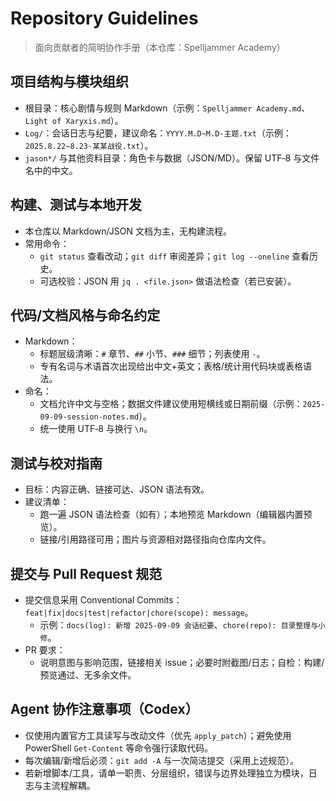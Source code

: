 # Repository Guidelines

> 面向贡献者的简明协作手册（本仓库：Spelljammer Academy）

## 项目结构与模块组织
- 根目录：核心剧情与规则 Markdown（示例：`Spelljammer Academy.md`、`Light of Xaryxis.md`）。
- `Log/`：会话日志与纪要，建议命名：`YYYY.M.D~M.D-主题.txt`（示例：`2025.8.22~8.23-某某战役.txt`）。
- `jason*/` 与其他资料目录：角色卡与数据（JSON/MD）。保留 UTF‑8 与文件名中的中文。

## 构建、测试与本地开发
- 本仓库以 Markdown/JSON 文档为主，无构建流程。
- 常用命令：
  - `git status` 查看改动；`git diff` 审阅差异；`git log --oneline` 查看历史。
  - 可选校验：JSON 用 `jq . <file.json>` 做语法检查（若已安装）。

## 代码/文档风格与命名约定
- Markdown：
  - 标题层级清晰：`#` 章节、`##` 小节、`###` 细节；列表使用 `-`。
  - 专有名词与术语首次出现给出中文+英文；表格/统计用代码块或表格语法。
- 命名：
  - 文档允许中文与空格；数据文件建议使用短横线或日期前缀（示例：`2025-09-09-session-notes.md`）。
  - 统一使用 UTF‑8 与换行 `\n`。

## 测试与校对指南
- 目标：内容正确、链接可达、JSON 语法有效。
- 建议清单：
  - 跑一遍 JSON 语法检查（如有）；本地预览 Markdown（编辑器内置预览）。
  - 链接/引用路径可用；图片与资源相对路径指向仓库内文件。

## 提交与 Pull Request 规范
- 提交信息采用 Conventional Commits：`feat|fix|docs|test|refactor|chore(scope): message`。
  - 示例：`docs(log): 新增 2025-09-09 会话纪要`、`chore(repo): 目录整理与小修`。
- PR 要求：
  - 说明意图与影响范围，链接相关 issue；必要时附截图/日志；自检：构建/预览通过、无多余文件。

## Agent 协作注意事项（Codex）
- 仅使用内置官方工具读写与改动文件（优先 `apply_patch`）；避免使用 PowerShell `Get-Content` 等命令强行读取代码。
- 每次编辑/新增后必须：`git add -A` 与一次简洁提交（采用上述规范）。
- 若新增脚本/工具，请单一职责、分层组织，错误与边界处理独立为模块，日志与主流程解耦。

